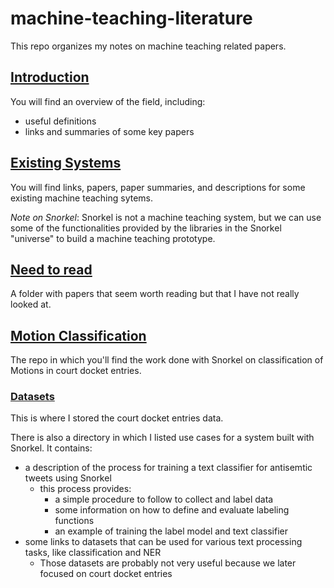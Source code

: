 # machine-teaching-literature

This repo organizes my notes on machine teaching related papers.

## [Introduction](https://github.com/simon-benigeri/machine-teaching-literature/tree/main/introduction)

You will find an overview of the field, including:
- useful definitions
- links and summaries of some key papers

## [Existing Systems](https://github.com/simon-benigeri/machine-teaching-literature/tree/main/existing%20systems)

You will find links, papers, paper summaries, and descriptions for some existing machine teaching sytems. 

*Note on Snorkel*: Snorkel is not a machine teaching system, but we can use some of the functionalities provided by the libraries in the Snorkel "universe" to build a machine teaching prototype.

## [Need to read](https://github.com/simon-benigeri/machine-teaching-literature/tree/main/need%20to%20read)

A folder with papers that seem worth reading but that I have not really looked at.

## [Motion Classification](https://github.com/simon-benigeri/machine-teaching-literature/tree/main/datasets)

The repo in which you'll find the work done with Snorkel on classification of Motions in court docket entries.

### [Datasets](https://github.com/simon-benigeri/machine-teaching-literature/tree/main/motion%20classification/datasets)

This is where I stored the court docket entries data.

There is also a directory in which I listed use cases for a system built with Snorkel. It contains:
  - a description of the process for training a text classifier for antisemtic tweets using Snorkel
    - this process provides:
      - a simple procedure to follow to collect and label data
      - some information on how to define and evaluate labeling functions
      - an example of training the label model and text classifier
  - some links to datasets that can be used for various text processing tasks, like classification and NER
    - Those datasets are probably not very useful because we later focused on court docket entries

